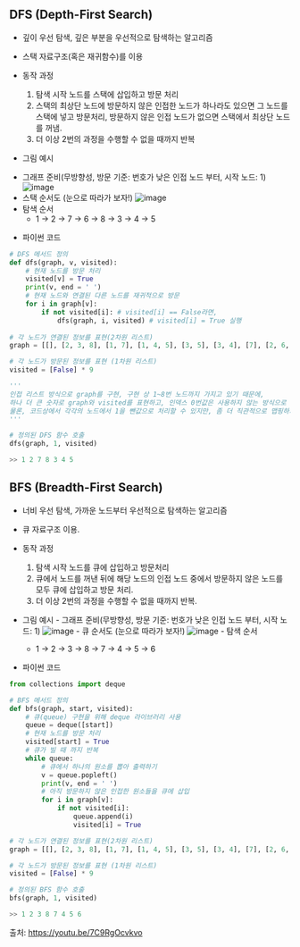 ## DFS (Depth-First Search)
 * 깊이 우선 탐색, 깊은 부분을 우선적으로 탐색하는 알고리즘
 * 스택 자료구조(혹은 재귀함수)를 이용
 * 동작 과정
   1. 탐색 시작 노드를 스택에 삽입하고 방문 처리
   2. 스택의 최상단 노드에 방문하지 않은 인접한 노드가 하나라도 있으면 그 노드를 스택에 넣고 방문처리,
      방문하지 않은 인접 노드가 없으면 스택에서 최상단 노드를 꺼냄.
   3. 더 이상 2번의 과정을 수행할 수 없을 때까지 반복
  
  * 그림 예시
  - 그래프 준비(무방향성, 방문 기준: 번호가 낮은 인접 노드 부터, 시작 노드: 1)
![image](https://user-images.githubusercontent.com/98008421/163948513-61ce8665-a508-4b27-b9eb-8eedd722f6ec.png)
  - 스택 순서도 (눈으로 따라가 보자!)
![image](https://user-images.githubusercontent.com/98008421/163956338-e306040d-12c5-46b5-9bbb-471cf22bb661.png)
  - 탐색 순서
     + 1 -> 2 -> 7 -> 6 -> 8 -> 3 -> 4 -> 5
  
  * 파이썬 코드
  ```python
  # DFS 메서드 정의
  def dfs(graph, v, visited):
      # 현재 노드를 방문 처리
      visited[v] = True
      print(v, end = ' ')
      # 현재 노드와 연결된 다른 노드를 재귀적으로 방문
      for i in graph[v]:
          if not visited[i]: # visited[i] == False라면,
              dfs(graph, i, visited) # visited[i] = True 실행
              
  # 각 노드가 연결된 정보를 표현(2차원 리스트)           
  graph = [[], [2, 3, 8], [1, 7], [1, 4, 5], [3, 5], [3, 4], [7], [2, 6, 8], [1, 7]] 
  
  # 각 노드가 방문된 정보를 표현 (1차원 리스트)
  visited = [False] * 9
  
  '''
  인접 리스트 방식으로 graph를 구현, 구현 상 1~8번 노드까지 가지고 있기 때문에,
  하나 더 큰 숫자로 graph와 visited를 표현하고, 인덱스 0번값은 사용하지 않는 방식으로 구현.
  물론, 코드상에서 각각의 노드에서 1을 뺀값으로 처리할 수 있지만, 좀 더 직관적으로 맵핑하기 위해 위와 같은 방법을 이용한다.
  '''
  
  # 정의된 DFS 함수 호출
  dfs(graph, 1, visited)
  
  >> 1 2 7 8 3 4 5
  ```
  ## BFS (Breadth-First Search)
   * 너비 우선 탐색, 가까운 노드부터 우선적으로 탐색하는 알고리즘
   * 큐 자료구조 이용.
   * 동작 과정
     1. 탐색 시작 노드를 큐에 삽입하고 방문처리
     2. 큐에서 노드를 꺼낸 뒤에 해당 노드의 인접 노드 중에서 방문하지 않은 노드를 모두 큐에 삽입하고 방문 처리.
     3. 더 이상 2번의 과정을 수행할 수 없을 때까지 반복.
   
   * 그림 예시
    - 그래프 준비(무방향성, 방문 기준: 번호가 낮은 인접 노드 부터, 시작 노드: 1)
![image](https://user-images.githubusercontent.com/98008421/163953210-a6106a2d-7f33-4540-a5bd-930d73f1fc44.png)
    - 큐 순서도 (눈으로 따라가 보자!)
![image](https://user-images.githubusercontent.com/98008421/163956525-6b80c0d0-378d-4664-984a-40f91692c764.png)
    - 탐색 순서
      + 1 -> 2 -> 3 -> 8 -> 7 -> 4 -> 5 -> 6
  
   * 파이썬 코드
   ```python
   from collections import deque
   
   # BFS 메서드 정의
   def bfs(graph, start, visited):
       # 큐(queue) 구현을 위해 deque 라이브러리 사용
       queue = deque([start])
       # 현재 노드를 방문 처리
       visited[start] = True
       # 큐가 빌 때 까지 반복
       while queue:
           # 큐에서 하나의 원소를 뽑아 출력하기
           v = queue.popleft()
           print(v, end = ' ')
           # 아직 방문하지 않은 인접한 원소들을 큐에 삽입
           for i in graph[v]:
               if not visited[i]:
                   queue.append(i)
                   visited[i] = True
  
  # 각 노드가 연결된 정보를 표현(2차원 리스트)           
  graph = [[], [2, 3, 8], [1, 7], [1, 4, 5], [3, 5], [3, 4], [7], [2, 6, 8], [1, 7]] 
  
  # 각 노드가 방문된 정보를 표현 (1차원 리스트)
  visited = [False] * 9
  
  # 정의된 BFS 함수 호출
  bfs(graph, 1, visited)
  
  >> 1 2 3 8 7 4 5 6
  ```
 출처: https://youtu.be/7C9RgOcvkvo
   
   
   
   
